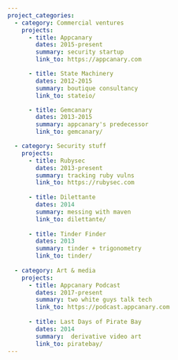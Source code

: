 ```yaml
---
project_categories:
  - category: Commercial ventures
    projects:
      - title: Appcanary
        dates: 2015-present
        summary: security startup
        link_to: https://appcanary.com

      - title: State Machinery
        dates: 2012-2015
        summary: boutique consultancy
        link_to: stateio/

      - title: Gemcanary
        dates: 2013-2015
        summary: appcanary's predecessor
        link_to: gemcanary/

  - category: Security stuff
    projects:
      - title: Rubysec
        dates: 2013-present
        summary: tracking ruby vulns
        link_to: https://rubysec.com
        
      - title: Dilettante
        dates: 2014
        summary: messing with maven
        link_to: dilettante/
        
      - title: Tinder Finder
        dates: 2013
        summary: tinder + trigonometry
        link_to: tinder/
        
  - category: Art & media
    projects:
      - title: Appcanary Podcast
        dates: 2017-present
        summary: two white guys talk tech
        link_to: https://podcast.appcanary.com
        
      - title: Last Days of Pirate Bay
        dates: 2014
        summary:  derivative video art
        link_to: piratebay/
---
```

